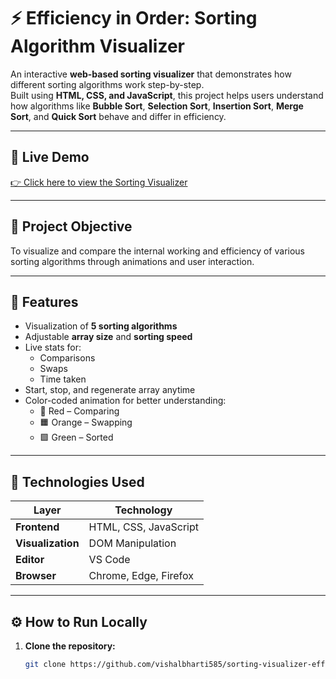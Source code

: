 # ⚡ Efficiency in Order: Sorting Algorithm Visualizer

An interactive **web-based sorting visualizer** that demonstrates how different sorting algorithms work step-by-step.  
Built using **HTML, CSS, and JavaScript**, this project helps users understand how algorithms like **Bubble Sort**, **Selection Sort**, **Insertion Sort**, **Merge Sort**, and **Quick Sort** behave and differ in efficiency.

---

## 🔗 Live Demo  
[👉 Click here to view the Sorting Visualizer](https://vishalbharti585.github.io/sorting-visualizer-efficiency-in-order/)  

---

## 🧠 Project Objective
To visualize and compare the internal working and efficiency of various sorting algorithms through animations and user interaction.

---

## 🎯 Features
- Visualization of **5 sorting algorithms**
- Adjustable **array size** and **sorting speed**
- Live stats for:
  - Comparisons  
  - Swaps  
  - Time taken  
- Start, stop, and regenerate array anytime
- Color-coded animation for better understanding:
  - 🔴 Red – Comparing  
  - 🟧 Orange – Swapping  
  - 🟩 Green – Sorted  

---

## 🧩 Technologies Used
| Layer | Technology |
|-------|-------------|
| **Frontend** | HTML, CSS, JavaScript |
| **Visualization** | DOM Manipulation |
| **Editor** | VS Code |
| **Browser** | Chrome, Edge, Firefox |

---

## ⚙️ How to Run Locally
1. **Clone the repository:**
   ```bash
   git clone https://github.com/vishalbharti585/sorting-visualizer-efficiency-in-order.git
